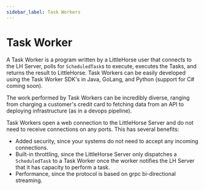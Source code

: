 ```yaml
---
sidebar_label: Task Workers
---
```

# Task Worker

A Task Worker is a program written by a LittleHorse user that connects to the LH Server, polls for `ScheduledTask`s to execute, executes the Tasks, and returns the result to LittleHorse. Task Workers can be easily developed using the Task Worker SDK's in Java, GoLang, and Python (support for C# coming soon).

The work performed by Task Workers can be incredibly diverse, ranging from charging a customer's credit card to fetching data from an API to deploying infrastructure (as in a devops pipeline).

Task Workers open a web connection to the LittleHorse Server and do not need to receive connections on any ports. This has several benefits:

* Added security, since your systems do not need to accept any incoming connections.
* Built-in throttling, since the LittleHorse Server only dispatches a `ScheduledTask` to a Task Worker once the worker notifies the LH Server that it has capacity to perform a task.
* Performance, since the protocol is based on grpc bi-directional streaming.
